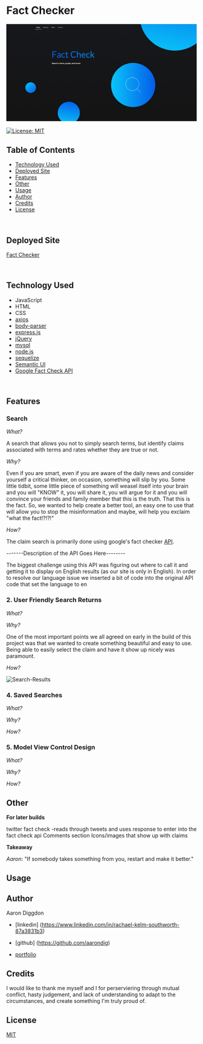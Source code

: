 # Fact Checker

![What the Fact](assets/banner.png)

[![License: MIT](https://img.shields.io/badge/License-MIT-yellow.svg)](https://opensource.org/licenses/MIT)

## Table of Contents

- [Technology Used](#Technology)
- [Deployed Site](#Deployed)
- [Features](#Features)
- [Other](#Other)
- [Usage](#Usage)
- [Author](Author)
- [Credits](Credits)
- [License](License)

<br>

## Deployed Site

[Fact Checker](https://what-the-fact.herokuapp.com/)

<br>

## Technology Used

- JavaScript
- HTML
- CSS
- [axios](https://www.npmjs.com/package/axios)
- [body-parser](https://www.npmjs.com/package/body-parser)
- [express.js](https://expressjs.com/)
- [jQuery](https://jquery.com/)
- [mysql](https://www.mysqltutorial.org/)
- [node.js](https://www.npmjs.com/)
- [sequelize](https://github.com/sequelize/sequelize/)
- [Semantic UI](https://semantic-ui.com/)
- [Google Fact Check API](https://developers.google.com/fact-check/tools/api)

<br>

## Features

### Search

_What?_

A search that allows you not to simply search terms, but identify claims associated with terms and rates whether they are true or not.

_Why?_

Even if you are smart, even if you are aware of the daily news and consider yourself a critical thinker, on occasion, something will slip by you. Some little tidbit, some little piece of something will weasel itself into your brain and you will "KNOW" it, you will share it, you will argue for it and you will convince your friends and family member that this is the truth. That this is the fact. So, we wanted to help create a better tool, an easy one to use that will allow you to stop the misinformation and maybe, will help you exclaim "what the fact!?!?!"

_How?_

The claim search is primarily done using google's fact checker [API](https://developers.google.com/fact-check/tools/api).

-------Description of the API Goes Here--------

The biggest challenge using this API was figuring out where to call it and getting it to display on English results (as our site is only in English). In order to resolve our language issue we inserted a bit of code into the original API code that set the language to en

### **2. User Friendly Search Returns**

_What?_

_Why?_

One of the most important points we all agreed on early in the build of this project was that we wanted to create something beautiful and easy to use. Being able to easily select the claim and have it show up nicely was paramount.

_How?_

![Search-Results](Assets/CodeSnippet01)

### **4. Saved Searches**

_What?_

_Why?_

_How?_

### **5. Model View Control Design**

_What?_

_Why?_

_How?_

## Other

**For later builds**

twitter fact check -reads through tweets and uses response to enter into the fact check api
Comments section
Icons/images that show up with claims

**Takeaway**

_Aaron_: "If somebody takes something from you, restart and make it better."

## Usage

###

## Author

Aaron Diggdon

- [linkedin] (https://www.linkedin.com/in/rachael-kelm-southworth-87a3831b3)

- [github] (https://github.com/aarondig)

- [portfolio](https://rksouth.github.io/responsive_portfolio/)

## Credits

I would like to thank me myself and I for perserviering through mutual conflict, hasty judgement, and lack of understanding to adapt to the circumstances, and create something I'm truly proud of.

## License

[MIT](https://choosealicense.com/licenses/mit/)
